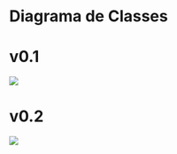 # Diagrama de Classes

# v0.1
<img src="/Docs/Imgs/Diagrama_de_Classes-v0.1">

# v0.2
<img src="/Docs/Imgs/Diagrama_de_Classes-v0.2">
